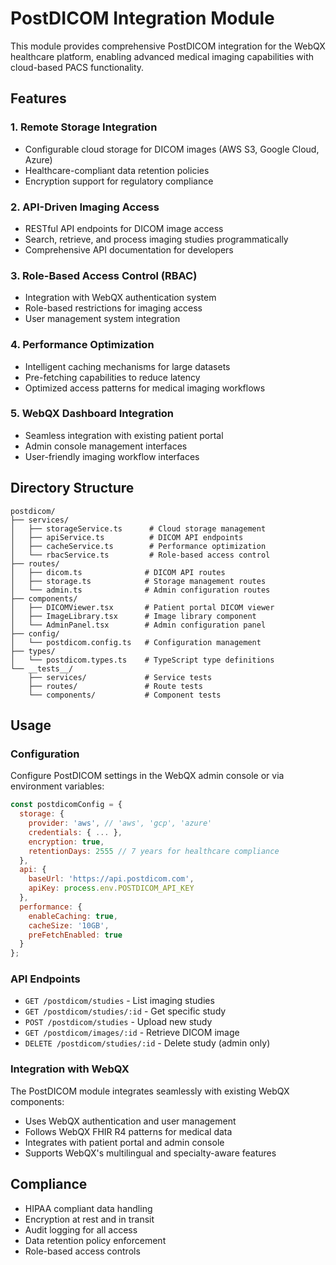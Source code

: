 # PostDICOM Integration Module

This module provides comprehensive PostDICOM integration for the WebQX healthcare platform, enabling advanced medical imaging capabilities with cloud-based PACS functionality.

## Features

### 1. Remote Storage Integration
- Configurable cloud storage for DICOM images (AWS S3, Google Cloud, Azure)
- Healthcare-compliant data retention policies
- Encryption support for regulatory compliance

### 2. API-Driven Imaging Access
- RESTful API endpoints for DICOM image access
- Search, retrieve, and process imaging studies programmatically
- Comprehensive API documentation for developers

### 3. Role-Based Access Control (RBAC)
- Integration with WebQX authentication system
- Role-based restrictions for imaging access
- User management system integration

### 4. Performance Optimization
- Intelligent caching mechanisms for large datasets
- Pre-fetching capabilities to reduce latency
- Optimized access patterns for medical imaging workflows

### 5. WebQX Dashboard Integration
- Seamless integration with existing patient portal
- Admin console management interfaces
- User-friendly imaging workflow interfaces

## Directory Structure

```
postdicom/
├── services/
│   ├── storageService.ts      # Cloud storage management
│   ├── apiService.ts          # DICOM API endpoints
│   ├── cacheService.ts        # Performance optimization
│   └── rbacService.ts         # Role-based access control
├── routes/
│   ├── dicom.ts              # DICOM API routes
│   ├── storage.ts            # Storage management routes
│   └── admin.ts              # Admin configuration routes
├── components/
│   ├── DICOMViewer.tsx       # Patient portal DICOM viewer
│   ├── ImageLibrary.tsx      # Image library component
│   └── AdminPanel.tsx        # Admin configuration panel
├── config/
│   └── postdicom.config.ts   # Configuration management
├── types/
│   └── postdicom.types.ts    # TypeScript type definitions
└── __tests__/
    ├── services/             # Service tests
    ├── routes/               # Route tests
    └── components/           # Component tests
```

## Usage

### Configuration
Configure PostDICOM settings in the WebQX admin console or via environment variables:

```javascript
const postdicomConfig = {
  storage: {
    provider: 'aws', // 'aws', 'gcp', 'azure'
    credentials: { ... },
    encryption: true,
    retentionDays: 2555 // 7 years for healthcare compliance
  },
  api: {
    baseUrl: 'https://api.postdicom.com',
    apiKey: process.env.POSTDICOM_API_KEY
  },
  performance: {
    enableCaching: true,
    cacheSize: '10GB',
    preFetchEnabled: true
  }
};
```

### API Endpoints
- `GET /postdicom/studies` - List imaging studies
- `GET /postdicom/studies/:id` - Get specific study
- `POST /postdicom/studies` - Upload new study
- `GET /postdicom/images/:id` - Retrieve DICOM image
- `DELETE /postdicom/studies/:id` - Delete study (admin only)

### Integration with WebQX
The PostDICOM module integrates seamlessly with existing WebQX components:
- Uses WebQX authentication and user management
- Follows WebQX FHIR R4 patterns for medical data
- Integrates with patient portal and admin console
- Supports WebQX's multilingual and specialty-aware features

## Compliance
- HIPAA compliant data handling
- Encryption at rest and in transit
- Audit logging for all access
- Data retention policy enforcement
- Role-based access controls